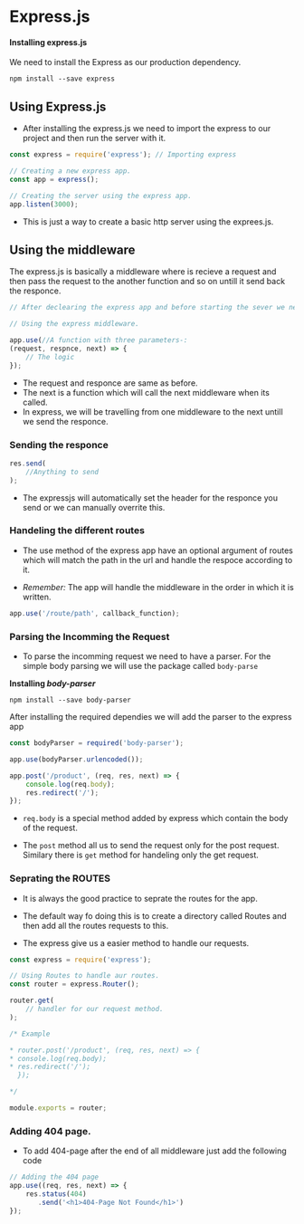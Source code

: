 # Express.js

#### Installing express.js

We need to install the Express as our production dependency.

```
npm install --save express
```

## Using Express.js

- After installing the express.js we need to import the express to our project and then run the server with it.

```js
const express = require('express'); // Importing express

// Creating a new express app.
const app = express();

// Creating the server using the express app.
app.listen(3000);
```

- This is just a way to create a basic http server using the exprees.js.


## Using the middleware

The express.js is basically a middleware where is recieve a request and then pass the request to the another function and so on untill it send back the responce.

```js
// After declearing the express app and before starting the sever we need to define the logic for our app

// Using the express middleware.

app.use(//A function with three parameters-:
(request, respnce, next) => {
	// The logic
});

```

- The request and responce are same as before.
- The next is a function which will call the next middleware when its called.
- In express, we will be travelling from one middleware to the next untill we send the responce.

### Sending the responce

```js
res.send(
	//Anything to send
);
```

- The expressjs will automatically set the header for the responce you send or we can manually overrite this.

### Handeling the different routes

- The use method of the express app have an optional argument of routes which will match the path in the url and handle the respoce according to it.

- _Remember:_ The app will handle the middleware in the order in which it is written.

```js
app.use('/route/path', callback_function);
```


### Parsing the Incomming the Request

- To parse the incomming request we need to have a parser. For the simple body parsing we will use the package called `body-parse`

**Installing _body-parser_**

```
npm install --save body-parser
```

After installing the required dependies we will add the parser to the express app

```js
const bodyParser = required('body-parser');

app.use(bodyParser.urlencoded());

app.post('/product', (req, res, next) => {
	console.log(req.body);
	res.redirect('/');
});
```

- `req.body` is a special method added by express which contain the body of the request.

- The `post` method all us to send the request only for the post request. Similary there is `get` method for handeling only the get request.



### Seprating the ROUTES

- It is always the good practice to seprate the routes for the app.

- The default way fo doing this is to create a directory called Routes and then add all the routes requests to this.

- The express give us a easier method to handle our requests.

```js
const express = require('express');

// Using Routes to handle aur routes.
const router = express.Router();

router.get(
	// handler for our request method.
);

/* Example

* router.post('/product', (req, res, next) => {
* console.log(req.body);
* res.redirect('/');
  });

*/

module.exports = router;
```

### Adding 404 page.

- To add 404-page after the end of all middleware just add the following code

```js
// Adding the 404 page
app.use((req, res, next) => {
	res.status(404)
	   .send('<h1>404-Page Not Found</h1>')
});
```